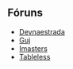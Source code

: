 ## Fóruns

* [Devnaestrada](https://devnaestrada.com.br/)
* [Guj](https://www.guj.com.br/)
* [Imasters](https://forum.imasters.com.br/)
* [Tableless](http://forum.tableless.com.br/)